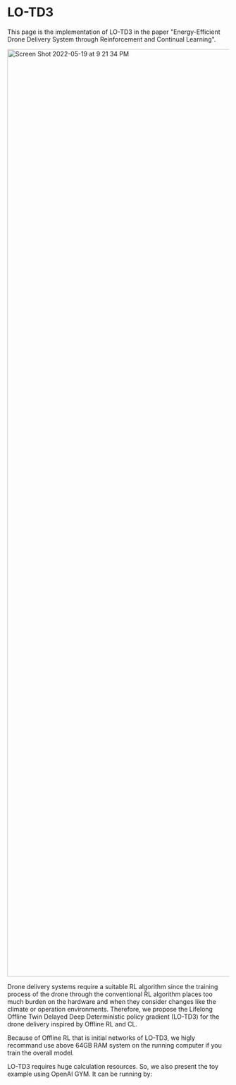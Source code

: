 # LO-TD3

This page is the implementation of LO-TD3 in the paper "Energy-Efficient Drone Delivery System through Reinforcement and Continual Learning".

<img width="2105" alt="Screen Shot 2022-05-19 at 9 21 34 PM" src="https://user-images.githubusercontent.com/40784671/169291988-29a78f81-66bc-4f47-bc5d-064a9e1333ca.png">

Drone delivery systems require a suitable RL algorithm since the training process of the drone through the conventional RL algorithm places too much burden on the hardware and when they consider changes like the climate or operation environments.
Therefore, we propose the Lifelong Offline Twin Delayed Deep Deterministic policy gradient (LO-TD3) for the drone delivery inspired by Offline RL and CL.

Because of Offline RL that is initial networks of LO-TD3, we higly recommand use above 64GB RAM system on the running computer if you train the overall model.  


LO-TD3 requires huge calculation resources. So, we also present the toy example using OpenAI GYM. 
It can be running by:
